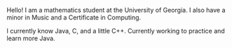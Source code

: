 Hello! I am a mathematics student at the University of Georgia. I also have a minor in Music and a Certificate in Computing. 

I currently know Java, C, and a little C++. Currently working to practice and learn more Java. 

<!---
mjearlb/mjearlb is a ✨ special ✨ repository because its `README.md` (this file) appears on your GitHub profile.
You can click the Preview link to take a look at your changes.
--->

